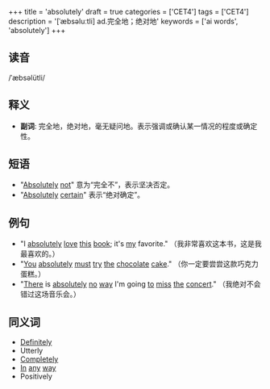 +++
title = 'absolutely'
draft = true
categories = ['CET4']
tags = ['CET4']
description = '[ˈæbsəluːtli] ad.完全地；绝对地'
keywords = ['ai words', 'absolutely']
+++

## 读音
/ˈæbsəlütli/

## 释义
- **副词**: 完全地，绝对地，毫无疑问地。表示强调或确认某一情况的程度或确定性。

## 短语
- "[Absolutely](/zh/post/absolutely/) [not](/zh/post/not/)" 意为“完全不”，表示坚决否定。
- "[Absolutely](/zh/post/absolutely/) [certain](/zh/post/certain/)" 表示“绝对确定”。

## 例句
- "I [absolutely](/zh/post/absolutely/) [love](/zh/post/love/) [this](/zh/post/this/) [book](/zh/post/book/); it's [my](/zh/post/my/) favorite." （我非常喜欢这本书，这是我最喜欢的。）
- "[You](/zh/post/you/) [absolutely](/zh/post/absolutely/) [must](/zh/post/must/) [try](/zh/post/try/) [the](/zh/post/the/) [chocolate](/zh/post/chocolate/) [cake](/zh/post/cake/)." （你一定要尝尝这款巧克力蛋糕。）
- "[There](/zh/post/there/) is [absolutely](/zh/post/absolutely/) [no](/zh/post/no/) [way](/zh/post/way/) I'm going [to](/zh/post/to/) [miss](/zh/post/miss/) [the](/zh/post/the/) [concert](/zh/post/concert/)." （我绝对不会错过这场音乐会。）

## 同义词
- [Definitely](/zh/post/definitely/)
- Utterly
- [Completely](/zh/post/completely/)
- [In](/zh/post/in/) [any](/zh/post/any/) [way](/zh/post/way/)
- Positively
